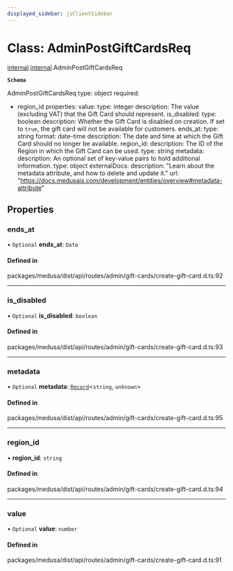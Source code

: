 ```yaml
---
displayed_sidebar: jsClientSidebar
---
```


# Class: AdminPostGiftCardsReq

[internal](../modules/internal-8.md).[internal](../modules/internal-8.internal.md).AdminPostGiftCardsReq

**`Schema`**

AdminPostGiftCardsReq
type: object
required:
  - region_id
properties:
  value:
    type: integer
    description: The value (excluding VAT) that the Gift Card should represent.
  is_disabled:
    type: boolean
    description: Whether the Gift Card is disabled on creation. If set to `true`, the gift card will not be available for customers.
  ends_at:
    type: string
    format: date-time
    description: The date and time at which the Gift Card should no longer be available.
  region_id:
    description: The ID of the Region in which the Gift Card can be used.
    type: string
  metadata:
    description: An optional set of key-value pairs to hold additional information.
    type: object
    externalDocs:
      description: "Learn about the metadata attribute, and how to delete and update it."
      url: "https://docs.medusajs.com/development/entities/overview#metadata-attribute"

## Properties

### ends\_at

• `Optional` **ends\_at**: `Date`

#### Defined in

packages/medusa/dist/api/routes/admin/gift-cards/create-gift-card.d.ts:92

___

### is\_disabled

• `Optional` **is\_disabled**: `boolean`

#### Defined in

packages/medusa/dist/api/routes/admin/gift-cards/create-gift-card.d.ts:93

___

### metadata

• `Optional` **metadata**: [`Record`](../modules/internal.md#record)<`string`, `unknown`\>

#### Defined in

packages/medusa/dist/api/routes/admin/gift-cards/create-gift-card.d.ts:95

___

### region\_id

• **region\_id**: `string`

#### Defined in

packages/medusa/dist/api/routes/admin/gift-cards/create-gift-card.d.ts:94

___

### value

• `Optional` **value**: `number`

#### Defined in

packages/medusa/dist/api/routes/admin/gift-cards/create-gift-card.d.ts:91
